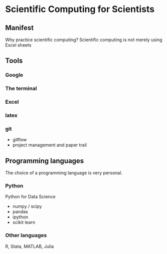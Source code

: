 Scientific Computing for Scientists
===================================

## Manifest
Why practice scientific computing? Scientific computing is not merely using Excel sheets

## Tools
### Google
### The terminal
### Excel
### latex
### git
* gitflow
* project management and paper trail

## Programming languages
The choice of a programming language is very personal.
### Python
Python for Data Science
* numpy / scipy
* pandas
* ipython
* scikit learn

### Other languages
R, Stata, MATLAB, Julia
